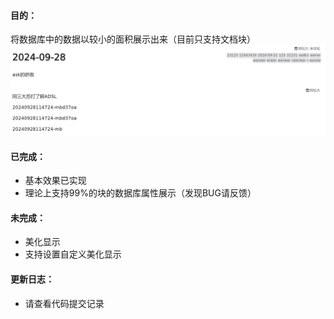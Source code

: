 
#### 目的：

将数据库中的数据以较小的面积展示出来（目前只支持文档块）
![alt text](image.png)

#### 已完成：

* 基本效果已实现
* 理论上支持99%的块的数据库属性展示（发现BUG请反馈）

#### 未完成：

* 美化显示
* 支持设置自定义美化显示
 

#### 更新日志：  

- 请查看代码提交记录